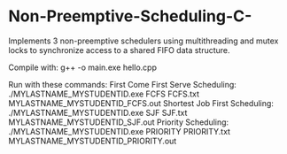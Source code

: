 # Non-Preemptive-Scheduling-C-
Implements 3 non-preemptive schedulers using multithreading and mutex locks to synchronize access to a shared FIFO data structure.

Compile with:
    g++ -o main.exe hello.cpp

Run with these commands:
  First Come First Serve Scheduling:
   ./MYLASTNAME_MYSTUDENTID.exe FCFS FCFS.txt MYLASTNAME_MYSTUDENTID_FCFS.out
  Shortest Job First Scheduling:
   ./MYLASTNAME_MYSTUDENTID.exe SJF SJF.txt MYLASTNAME_MYSTUDENTID_SJF.out
  Priority Scheduling:
   ./MYLASTNAME_MYSTUDENTID.exe PRIORITY PRIORITY.txt MYLASTNAME_MYSTUDENTID_PRIORITY.out
